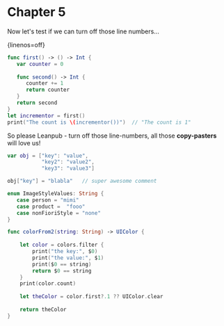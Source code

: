 # Chapter 5

Now let's test if we can turn off those line numbers...

{linenos=off}

```swift
func first() -> () -> Int {
   var counter = 0
    
   func second() -> Int {
      counter += 1
      return counter
   }
   return second
}
let incrementor = first()
print("The count is \(incrementor())")  // "The count is 1"
```

So please Leanpub - turn off those line-numbers, all those **copy-pasters** will love us!

```swift
var obj = ["key": "value",
           "key2": "value2",
           "key3": "value3"]

obj["key"] = "blabla"   // super awesome comment

enum ImageStyleValues: String {
   case person = "mimi"
   case product =  "fooo"
   case nonFioriStyle = "none"
}

func colorFrom2(string: String) -> UIColor {
    
    let color = colors.filter {
        print("the key:", $0)
        print("the value:", $1)
        print($0 == string)
        return $0 == string
    }
    print(color.count)
    
    let theColor = color.first?.1 ?? UIColor.clear
    
    return theColor
}
```
